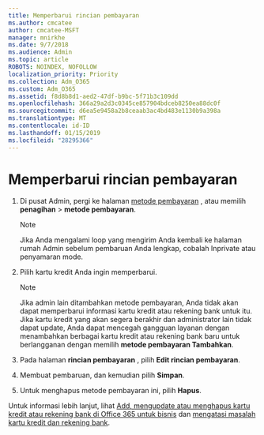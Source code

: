 ```yaml
---
title: Memperbarui rincian pembayaran
ms.author: cmcatee
author: cmcatee-MSFT
manager: mnirkhe
ms.date: 9/7/2018
ms.audience: Admin
ms.topic: article
ROBOTS: NOINDEX, NOFOLLOW
localization_priority: Priority
ms.collection: Adm_O365
ms.custom: Adm_O365
ms.assetid: f8d8b8d1-aed2-47df-b9bc-5f71b3c109dd
ms.openlocfilehash: 366a29a2d3c0345ce857904bdceb8250ea88dc0f
ms.sourcegitcommit: d6ea5e9458a2b8ceaab3ac4bd483e1130b9a398a
ms.translationtype: MT
ms.contentlocale: id-ID
ms.lasthandoff: 01/15/2019
ms.locfileid: "28295366"
---
```

# <a name="update-payment-details"></a>Memperbarui rincian pembayaran

1. Di pusat Admin, pergi ke halaman [metode pembayaran](https://go.microsoft.com/fwlink/p/?linkid=2018806) , atau memilih **penagihan** \> **metode pembayaran**.
    
    > [!NOTE]
    > Jika Anda mengalami loop yang mengirim Anda kembali ke halaman rumah Admin sebelum pembaruan Anda lengkap, cobalah Inprivate atau penyamaran mode. 
  
2. Pilih kartu kredit Anda ingin memperbarui.
    
    > [!NOTE]
    > Jika admin lain ditambahkan metode pembayaran, Anda tidak akan dapat memperbarui informasi kartu kredit atau rekening bank untuk itu. Jika kartu kredit yang akan segera berakhir dan administrator lain tidak dapat update, Anda dapat mencegah gangguan layanan dengan menambahkan berbagai kartu kredit atau rekening bank baru untuk berlangganan dengan memilih **metode pembayaran Tambahkan**. 
  
3. Pada halaman **rincian pembayaran** , pilih **Edit rincian pembayaran**.
    
4. Membuat pembaruan, dan kemudian pilih **Simpan**.
    
5. Untuk menghapus metode pembayaran ini, pilih **Hapus**.
    
Untuk informasi lebih lanjut, lihat [Add, mengupdate atau menghapus kartu kredit atau rekening bank di Office 365 untuk bisnis](https://support.office.com/article/30ba9c83-50d8-4020-90ed-830a5b8c8724) dan [mengatasi masalah kartu kredit dan rekening bank](https://support.office.com/article/30ba9c83-50d8-4020-90ed-830a5b8c8724).
  

